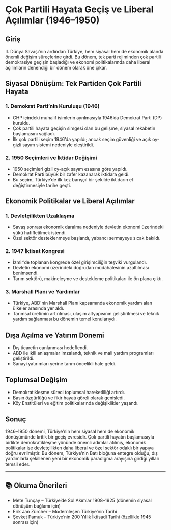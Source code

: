 # Çok Partili Hayata Geçiş ve Liberal Açılımlar (1946–1950)

## Giriş

II. Dünya Savaşı’nın ardından Türkiye, hem siyasal hem de ekonomik alanda önemli değişim süreçlerine girdi. Bu dönem, tek parti rejiminden çok partili demokrasiye geçişin başladığı ve ekonomi politikalarında daha liberal açılımların denendiği bir dönem olarak öne çıkar.

## Siyasal Dönüşüm: Tek Partiden Çok Partili Hayata

### 1. Demokrat Parti’nin Kuruluşu (1946)

- CHP içindeki muhalif isimlerin ayrılmasıyla 1946’da Demokrat Parti (DP) kuruldu.
- Çok partili hayata geçişin simgesi olan bu gelişme, siyasal rekabetin başlamasını sağladı.
- İlk çok partili seçim 1946’da yapıldı; ancak seçim güvenliği ve açık oy-gizli sayım sistemi nedeniyle eleştirildi.

### 2. 1950 Seçimleri ve İktidar Değişimi

- 1950 seçimleri gizli oy-açık sayım esasına göre yapıldı.
- Demokrat Parti büyük bir zafer kazanarak iktidara geldi.
- Bu seçim, Türkiye’de ilk kez barışçıl bir şekilde iktidarın el değiştirmesiyle tarihe geçti.

## Ekonomik Politikalar ve Liberal Açılımlar

### 1. Devletçilikten Uzaklaşma

- Savaş sonrası ekonomik daralma nedeniyle devletin ekonomi üzerindeki yükü hafifletilmek istendi.
- Özel sektör desteklenmeye başlandı, yabancı sermayeye sıcak bakıldı.

### 2. 1947 İktisat Kongresi

- İzmir’de toplanan kongrede özel girişimciliğin teşviki vurgulandı.
- Devletin ekonomi üzerindeki doğrudan müdahalesinin azaltılması benimsendi.
- Tarım sektörü, makineleşme ve destekleme politikaları ile ön plana çıktı.

### 3. Marshall Planı ve Yardımlar

- Türkiye, ABD'nin Marshall Planı kapsamında ekonomik yardım alan ülkeler arasında yer aldı.
- Tarımsal üretimin artırılması, ulaşım altyapısının geliştirilmesi ve teknik yardım sağlanması bu dönemin temel konularıydı.

## Dışa Açılma ve Yatırım Dönemi

- Dış ticaretin canlanması hedeflendi.
- ABD ile ikili anlaşmalar imzalandı, teknik ve mali yardım programları geliştirildi.
- Sanayi yatırımları yerine tarım öncelikli hale geldi.

## Toplumsal Değişim

- Demokratikleşme süreci toplumsal hareketliliği artırdı.
- Basın özgürlüğü ve fikir hayatı göreli olarak genişledi.
- Köy Enstitüleri ve eğitim politikalarında değişiklikler yaşandı.

## Sonuç

1946–1950 dönemi, Türkiye’nin hem siyasal hem de ekonomik dönüşümünde kritik bir geçiş evresidir. Çok partili hayatın başlamasıyla birlikte demokratikleşme yönünde önemli adımlar atılmış, ekonomik politikalar ise devletçilikten daha liberal ve özel sektör odaklı bir yapıya doğru evrilmiştir. Bu dönem, Türkiye’nin Batı bloğuna entegre olduğu, dış yardımlarla şekillenen yeni bir ekonomik paradigma arayışına girdiği yılları temsil eder.

---

## 📚 Okuma Önerileri

- Mete Tunçay – Türkiye’de Sol Akımlar 1908–1925 (dönemin siyasal dönüşüm bağlamı için)
- Erik Jan Zürcher – Modernleşen Türkiye’nin Tarihi
- Şevket Pamuk – Türkiye’nin 200 Yıllık İktisadi Tarihi (özellikle 1945 sonrası için)

